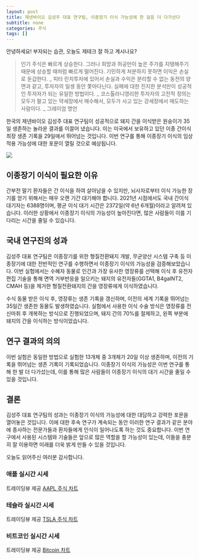 ```yaml
---
layout: post
title: 제넨바이오 김성주 대표 연구팀, 이종장기 이식 가능성에 한 걸음 더 다가선다
subtitle: none
categories: 주식
tags: []
---
```


안녕하세요! 부자되는 습관, 오늘도 제테크 잘 하고 계시나요?

> 인기 주식은 빠르게 상승한다. 그러나 희망과 허공만이 높은 주가를 지탱해주기 때문에 상승할 때처럼 빠르게 떨어진다. 기민하게 처분하지 못하면 이익은 손실로 둔갑한다. _ 피터 린치투자에 있어서 손실과 수익은 분리할 수 없는 동전의 양면과 같고, 투자자의 일생 동안 쫓아다닌다. 실패에 대한 진지한 분석만이 성공적인 투자자가 되는 유일한 방법이다. _ 코스톨라니영리한 투자자의 고전적 정의는 모두가 팔고 있는 약세장에서 매수해서, 모두가 사고 있는 강세장에서 매도하는 사람이다. _ 그레이엄 명언


 

한국의 제넨바이오 김성주 대표 연구팀이 성공적으로 돼지 간을 이식받은 원숭이가 35일 생존하는 놀라운 결과를 이끌어 냈습니다. 이는 미국에서 보유하고 있던 이종 간이식 최장 생존 기록을 29일에서 뛰어넘는 것입니다. 이번 연구를 통해 이종장기 이식의 임상 적용 가능성에 대한 포문이 열릴 것으로 예상됩니다. 



![](https://source.unsplash.com/800x450/?luxury)

##  이종장기 이식이 필요한 이유 

간부전 말기 환자들은 간 이식을 하여 살아남을 수 있지만, 뇌사자로부터 이식 가능한 장기를 얻기 위해서는 매우 오랜 기간 대기해야 합니다. 2021년 시점에서도 국내 간이식 대기자는 6388명이며, 평균 이식 대기 시간은 2372일(약 6년 6개월)이라고 알려져 있습니다. 이러한 상황에서 이종장기 이식의 가능성이 높아진다면, 많은 사람들이 이를 기다리는 시간을 줄일 수 있습니다. 

## 국내 연구진의 성과 

김성주 대표 연구팀은 이종장기를 위한 형질전환돼지 개발, 무균양산 시스템 구축 등 이종장기에 대한 전반적인 연구를 수행하면서 이종장기 이식의 가능성을 검증해보았습니다. 이번 실험에서는 수혜자 동물로 인간과 가장 유사한 영장류를 선택해 이식 후 유전자 편집 기술을 통해 면역 거부반응을 일으키는 돼지의 유전자들(GGTA1, B4galNT2, CMAH 등)을 제거한 형질전환돼지의 간을 영장류에게 이식하였습니다. 

수식 동물 받은 이식 후, 영장류는 생존 기록을 갱신하며, 이전의 세계 기록을 뛰어넘는 35일간 생존한 동물도 발생하였습니다. 실험에서 사용한 이식 수술 방식은 영장류를 전신마취 후 개복하는 방식으로 진행되었으며, 돼지 간의 70%를 절제하고, 왼쪽 부분에 돼지의 간을 이식하는 방식이었습니다. 

## 연구 결과의 의의 

이번 실험은 동일한 방법으로 실험한 13개체 중 3개체가 20일 이상 생존하며, 이전의 기록을 뛰어넘는 생존 기록이 기록되었습니다. 이종장기 이식의 가능성은 이번 연구를 통해 한 발 더 다가섰는데, 이를 통해 많은 사람들이 이종장기 이식의 대기 시간을 줄일 수 있을 것입니다. 

## 결론 

김성주 대표 연구팀의 성과는 이종장기 이식의 가능성에 대한 대담하고 강력한 포문을 열어놓은 것입니다. 이에 대한 후속 연구가 계속되는 동안 이러한 연구 결과가 같은 분야에 종사하는 전문가들과 환자들에게 인식이 일어나도록 하는 것도 중요합니다. 이번 연구에서 사용된 시스템와 기술들은 앞으로 많은 역할을 할 가능성이 있는데, 이들을 충분히 잘 이용하면 미래를 더욱 밝게 만들 수 있을 것입니다.

오늘도 읽어주신 여러분 감사합니다.

### 애플 실시간 시세


<!-- TradingView Widget BEGIN -->
<div class="tradingview-widget-container">
  <div id="tradingview_6a264"></div>
  <div class="tradingview-widget-copyright">트레이딩뷰 제공 <a href="https://kr.tradingview.com/symbols/NASDAQ-AAPL/" rel="noopener" target="_blank"><span class="blue-text">AAPL 주식 차트</span></a></div>
  <script type="text/javascript" src="https://s3.tradingview.com/tv.js"></script>
  <script type="text/javascript">
  new TradingView.widget(
  {
  "autosize": true,
  "symbol": "NASDAQ:AAPL",
  "interval": "D",
  "timezone": "Asia/Seoul",
  "theme": "light",
  "style": "1",
  "locale": "kr",
  "toolbar_bg": "#f1f3f6",
  "enable_publishing": false,
  "hide_top_toolbar": true,
  "hide_legend": true,
  "save_image": false,
  "container_id": "tradingview_6a264"
}
  );
  </script>
</div>
<!-- TradingView Widget END -->


### 테슬라 실시간 시세


<!-- TradingView Widget BEGIN -->
<div class="tradingview-widget-container">
  <div id="tradingview_39d77"></div>
  <div class="tradingview-widget-copyright">트레이딩뷰 제공 <a href="https://kr.tradingview.com/symbols/NASDAQ-TSLA/" rel="noopener" target="_blank"><span class="blue-text">TSLA 주식 차트</span></a></div>
  <script type="text/javascript" src="https://s3.tradingview.com/tv.js"></script>
  <script type="text/javascript">
  new TradingView.widget(
  {
  "autosize": true,
  "symbol": "NASDAQ:TSLA",
  "interval": "D",
  "timezone": "Asia/Seoul",
  "theme": "light",
  "style": "1",
  "locale": "kr",
  "toolbar_bg": "#f1f3f6",
  "enable_publishing": false,
  "hide_top_toolbar": true,
  "hide_legend": true,
  "save_image": false,
  "container_id": "tradingview_39d77"
}
  );
  </script>
</div>
<!-- TradingView Widget END -->


### 비트코인 실시간 시세


<!-- TradingView Widget BEGIN -->
<div class="tradingview-widget-container">
  <div id="tradingview_3f91e"></div>
  <div class="tradingview-widget-copyright">트레이딩뷰 제공 <a href="https://kr.tradingview.com/symbols/BTCUSD/?exchange=BITSTAMP" rel="noopener" target="_blank"><span class="blue-text">Bitcoin 차트</span></a></div>
  <script type="text/javascript" src="https://s3.tradingview.com/tv.js"></script>
  <script type="text/javascript">
  new TradingView.widget(
  {
  "autosize": true,
  "symbol": "BITSTAMP:BTCUSD",
  "interval": "D",
  "timezone": "Asia/Seoul",
  "theme": "light",
  "style": "1",
  "locale": "kr",
  "toolbar_bg": "#f1f3f6",
  "enable_publishing": false,
  "hide_top_toolbar": true,
  "hide_legend": true,
  "save_image": false,
  "container_id": "tradingview_3f91e"
}
  );
  </script>
</div>
<!-- TradingView Widget END -->

